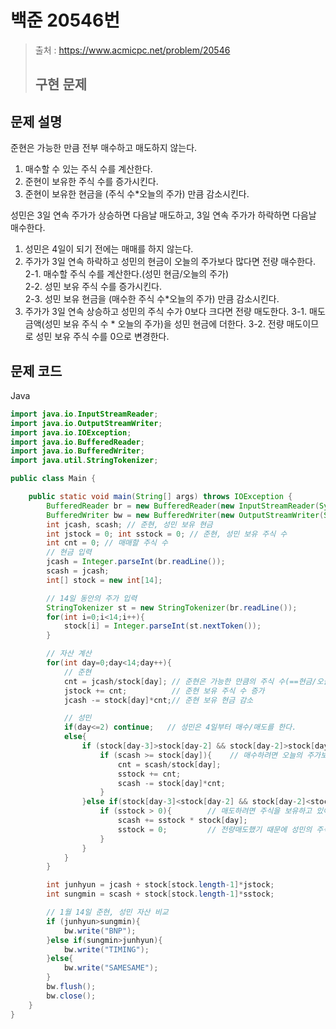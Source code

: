 # 백준 20546번

>  출처 : https://www.acmicpc.net/problem/20546
> 
>  ## **구현 문제**

## 문제 설명

준현은 가능한 만큼 전부 매수하고 매도하지 않는다.  
1. 매수할 수 있는 주식 수를 계산한다.
2. 준현이 보유한 주식 수를 증가시킨다.
3. 준현이 보유한 현금을 (주식 수*오늘의 주가) 만큼 감소시킨다.
  
성민은 3일 연속 주가가 상승하면 다음날 매도하고, 3일 연속 주가가 하락하면 다음날 매수한다.
1. 성민은 4일이 되기 전에는 매매를 하지 않는다.
2. 주가가 3일 연속 하락하고 성민의 현금이 오늘의 주가보다 많다면 전량 매수한다.  
   2-1. 매수할 주식 수를 계산한다.(성민 현금/오늘의 주가)  
   2-2. 성민 보유 주식 수를 증가시킨다.  
   2-3. 성민 보유 현금을 (매수한 주식 수*오늘의 주가) 만큼 감소시킨다.  
3. 주가가 3일 연속 상승하고 성민의 주식 수가 0보다 크다면 전량 매도한다.
   3-1. 매도금액(성민 보유 주식 수 * 오늘의 주가)을 성민 현금에 더한다.
   3-2. 전량 매도이므로 성민 보유 주식 수를 0으로 변경한다.


## 문제 코드
Java

```java
import java.io.InputStreamReader;
import java.io.OutputStreamWriter;
import java.io.IOException;
import java.io.BufferedReader;
import java.io.BufferedWriter;
import java.util.StringTokenizer;

public class Main {

    public static void main(String[] args) throws IOException {
        BufferedReader br = new BufferedReader(new InputStreamReader(System.in));
        BufferedWriter bw = new BufferedWriter(new OutputStreamWriter(System.out));
        int jcash, scash; // 준현, 성민 보유 현금
        int jstock = 0; int sstock = 0; // 준현, 성민 보유 주식 수
        int cnt = 0; // 매매할 주식 수
        // 현금 입력
        jcash = Integer.parseInt(br.readLine());
        scash = jcash;
        int[] stock = new int[14];

        // 14일 동안의 주가 입력
        StringTokenizer st = new StringTokenizer(br.readLine());
        for(int i=0;i<14;i++){
            stock[i] = Integer.parseInt(st.nextToken());
        }

        // 자산 계산
        for(int day=0;day<14;day++){
            // 준현
            cnt = jcash/stock[day]; // 준현은 가능한 만큼의 주식 수(==현금/오늘의 주가)를 매수
            jstock += cnt;          // 준현 보유 주식 수 증가
            jcash -= stock[day]*cnt;// 준현 보유 현금 감소

            // 성민
            if(day<=2) continue;   // 성민은 4일부터 매수/매도를 한다.
            else{
                if (stock[day-3]>stock[day-2] && stock[day-2]>stock[day-1]){ // 주가가 3일 연속 하락하면 매수 
                    if (scash >= stock[day]){    // 매수하려면 오늘의 주가보다 현금이 많아야 한다
                        cnt = scash/stock[day];
                        sstock += cnt;
                        scash -= stock[day]*cnt;
                    }
                }else if(stock[day-3]<stock[day-2] && stock[day-2]<stock[day-1]){ // 주가가 3일 연속 상승하면 매도
                    if (sstock > 0){        // 매도하려면 주식을 보유하고 있어야 한다
                        scash += sstock * stock[day];
                        sstock = 0;         // 전량매도했기 때문에 성민의 주식보유량을 0으로 변경
                    }
                }
            }
        }

        int junhyun = jcash + stock[stock.length-1]*jstock;
        int sungmin = scash + stock[stock.length-1]*sstock;

        // 1월 14일 준현, 성민 자산 비교
        if (junhyun>sungmin){
            bw.write("BNP");
        }else if(sungmin>junhyun){
            bw.write("TIMING");
        }else{
            bw.write("SAMESAME");
        }
        bw.flush();
        bw.close();
    }
}

